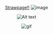 <div align="center">

[Strawpage!!](https://maxims.straw.page)    ![image](https://github.com/user-attachments/assets/0036ca02-9435-4c6a-811a-1610e9cfe66a)


![Alt text](https://media.tenor.com/u_kYdp2NcawAAAAj/idv-identity-v.gif)

  
![gif](https://dividers.crd.co/assets/images/gallery10/a5205a89.jpg?v=05d33f91)



</div>
